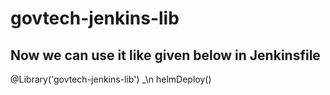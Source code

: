 # govtech-jenkins-lib

## Now we can use it like given below in Jenkinsfile

@Library('govtech-jenkins-lib') _\n
helmDeploy()
